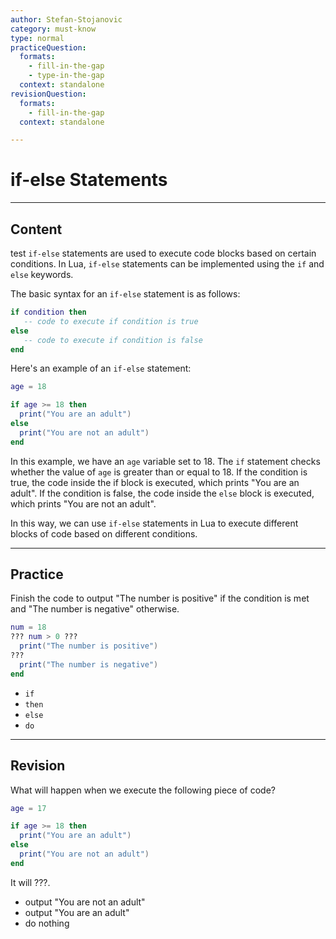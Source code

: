 ```yaml
---
author: Stefan-Stojanovic
category: must-know
type: normal
practiceQuestion:
  formats:
    - fill-in-the-gap
    - type-in-the-gap
  context: standalone
revisionQuestion:
  formats:
    - fill-in-the-gap
  context: standalone

---
```


# if-else Statements

---
## Content
test
`if-else` statements are used to execute code blocks based on certain conditions. In Lua, `if-else` statements can be implemented using the `if` and `else` keywords.

The basic syntax for an `if-else` statement is as follows:
```lua
if condition then
   -- code to execute if condition is true
else
   -- code to execute if condition is false
end
```

Here's an example of an `if-else` statement:
```lua
age = 18

if age >= 18 then
  print("You are an adult")
else
  print("You are not an adult")
end

```

In this example, we have an `age` variable set to 18. The `if` statement checks whether the value of `age` is greater than or equal to 18. If the condition is true, the code inside the if block is executed, which prints "You are an adult". If the condition is false, the code inside the `else` block is executed, which prints "You are not an adult".

In this way, we can use `if-else` statements in Lua to execute different blocks of code based on different conditions.

---
## Practice

Finish the code to output "The number is positive" if the condition is met and "The number is negative" otherwise.
```lua
num = 18
??? num > 0 ???
  print("The number is positive")
???
  print("The number is negative")
end

```

- `if`
- `then`
- `else`
- `do`

---
## Revision

What will happen when we execute the following piece of code?
```lua
age = 17

if age >= 18 then
  print("You are an adult")
else
  print("You are not an adult")
end
```

It will ???.

- output "You are not an adult"
- output "You are an adult"
- do nothing
